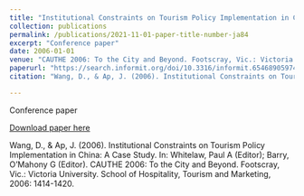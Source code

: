 ```yaml
---
title: "Institutional Constraints on Tourism Policy Implementation in China: A Case Study"
collection: publications
permalink: /publications/2021-11-01-paper-title-number-ja84
excerpt: "Conference paper"
date: 2006-01-01
venue: "CAUTHE 2006: To the City and Beyond. Footscray, Vic.: Victoria University. School of Hospitality, Tourism and Marketing, 2006"
paperurl: "https://search.informit.org/doi/10.3316/informit.654689059742136"
citation: "Wang, D., & Ap, J. (2006). Institutional Constraints on Tourism Policy Implementation in China: A Case Study. In: Whitelaw, Paul A (Editor); Barry, O’Mahony G (Editor). CAUTHE 2006: To the City and Beyond. Footscray, Vic.: Victoria University. School of Hospitality, Tourism and Marketing, 2006: 1414-1420."

---
```

Conference paper

[Download paper here](https://search.informit.org/doi/10.3316/informit.654689059742136)

Wang, D., & Ap, J. (2006). Institutional Constraints on Tourism Policy Implementation in China: A Case Study. In: Whitelaw, Paul A (Editor); Barry, O’Mahony G (Editor). CAUTHE 2006: To the City and Beyond. Footscray, Vic.: Victoria University. School of Hospitality, Tourism and Marketing, 2006: 1414-1420.
